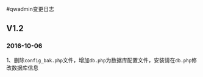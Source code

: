 #qwadmin变更日志

## V1.2
### 2016-10-06

1、删除`config_bak.php`文件，增加`db.php`为数据库配置文件，安装请在`db.php`修改数据库信息
